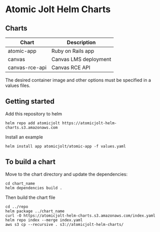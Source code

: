 # Atomic Jolt Helm Charts

## Charts

| Chart          | Description   |
| -------------- | ------------- |
| atomic-app     | Ruby on Rails app |
| canvas         | Canvas LMS deployment |
| canvas-rce-api | Canvas RCE API |

The desired container image and other options must be specified in a values files.

## Getting started

Add this repository to helm

```
helm repo add atomicjolt https://atomicjolt-helm-charts.s3.amazonaws.com
```

Install an example

```
helm install app atomicjolt/atomic-app -f values.yaml
```

## To build a chart

Move to the chart directory and update the dependencies:
```
cd chart_name
helm dependencies build .
```

Then build the chart file
```
cd ../repo
helm package ../chart_name
curl -O https://atomicjolt-helm-charts.s3.amazonaws.com/index.yaml
helm repo index --merge index.yaml
aws s3 cp --recursive . s3://atomicjolt-helm-charts/
```
